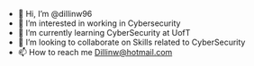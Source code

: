 - 👋 Hi, I’m @dillinw96
- 👀 I’m interested in working in Cybersecurity
- 🌱 I’m currently learning CyberSecurity at UofT
- 💞️ I’m looking to collaborate on Skills related to CyberSecurity
- 📫 How to reach me Dillinw@hotmail.com

<!---
dillinw96/dillinw96 is a ✨ special ✨ repository because its `README.md` (this file) appears on your GitHub profile.
You can click the Preview link to take a look at your changes.
--->
